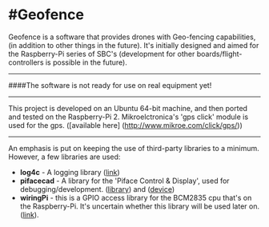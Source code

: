 #Geofence
===============
Geofence is a software that provides drones with Geo-fencing capabilities, (in addition to other things in the future).
It's initially designed and aimed for the Raspberry-Pi series of SBC's
(development for other boards/flight-controllers is possible in the future).
______________________________________
####The software is not ready for use on real equipment yet!
______________________________________

This project is developed on an Ubuntu 64-bit machine, and then ported and tested on the Raspberry-Pi 2.
Mikroelctronica's 'gps click' module is used for the gps. ([available here] (http://www.mikroe.com/click/gps/))
______________________________________

An emphasis is put on keeping the use of third-party libraries to a minimum. However, a few libraries are used:
- **log4c** - A logging library ([link](http://log4c.sourceforge.net/))
- **pifacecad** - A library for the 'Piface Control & Display', used for debugging/development. ([library](https://github.com/piface/libpifacecad)) and ([device](http://www.piface.org.uk/products/piface_control_and_display/))
- **wiringPi** - this is a GPIO access library for the BCM2835 cpu that's on the Raspberry-Pi. It's uncertain whether this library will be used later on. ([link](http://wiringpi.com/)).

